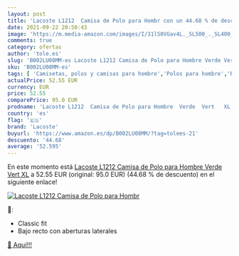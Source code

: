 ```yaml
---
layout: post
title: 'Lacoste L1212  Camisa de Polo para Hombr con un 44.68 % de descuento'
date: 2021-09-22 20:50:43
image: 'https://m.media-amazon.com/images/I/31lS0VGav4L._SL500_._SL400_.jpg'
comments: true
category: ofertas
author: 'tole.es'
slug: 'B002LU08MM-es Lacoste L1212 Camisa de Polo para Hombre Verde Vert XL'
sku: 'B002LU08MM-es'
tags: [ 'Camisetas, polos y camisas para hombre','Polos para hombre','Ropa','Ropa para hombre','camisa','lacoste', ]
actualPrice: 52.55 EUR
currency: EUR
price: 52.55
comparePrice: 95.0 EUR
prodname: 'Lacoste L1212  Camisa de Polo para Hombre  Verde  Vert   XL'
country: 'es'
flag: '🇪🇸'
brand: 'Lacoste'
buyurl: 'https://www.amazon.es/dp/B002LU08MM/?tag=tolees-21'
descuento: '44.68'
average: '52.595'
---
```


En este momento está [Lacoste L1212  Camisa de Polo para Hombre  Verde  Vert   XL](https://www.amazon.es/dp/B002LU08MM/?tag=tolees-21) a 52.55 EUR (original: 95.0 EUR) (44.68 %  de descuento) en el siguiente enlace!

[![Lacoste L1212  Camisa de Polo para Hombr](https://m.media-amazon.com/images/I/31lS0VGav4L._SL500_._SL400_.jpg)](https://www.amazon.es/dp/B002LU08MM/?tag=tolees-21)

🔎:

- Classic fit
- Bajo recto con aberturas laterales

[🛒 Aquí!!!](https://www.amazon.es/dp/B002LU08MM/?tag=tolees-21)

